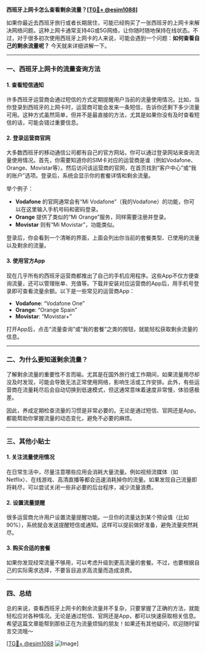 **西班牙上网卡怎么查看剩余流量？[[TG💪+ @esim1088](https://t.me/s/esim1088)]**

如果你最近去西班牙旅行或者长期居住，可能已经购买了一张西班牙的上网卡来解决网络问题。这种上网卡通常支持4G或5G网络，让你随时随地保持在线状态。不过，对于很多初次使用西班牙上网卡的人来说，可能会遇到一个问题：**如何查看自己的剩余流量呢？** 今天就来详细讲解一下。

---

### 一、西班牙上网卡的流量查询方法

#### 1. 查看短信通知
许多西班牙运营商会通过短信的方式定期提醒用户当前的流量使用情况。比如，当你登录到西班牙的上网卡时，运营商可能会发来一条短信，告诉你还剩下多少流量可用。这种方式虽然简单，但并不是最直接的方法，尤其是如果你没有及时查看短信的话，可能会错过重要信息。

#### 2. 登录运营商官网
大多数西班牙的移动通信公司都有自己的官方网站，你可以通过登录网站来查询流量使用情况。首先，你需要知道你的SIM卡对应的运营商是谁（例如Vodafone、Orange、Movistar等）。然后访问该运营商的官网，在首页找到“客户中心”或“我的账户”选项。登录后，系统会显示你的套餐详情和剩余流量。

举个例子：
- **Vodafone** 的官网通常会有“Mi Vodafone”（我的Vodafone）的功能，你可以在这里输入手机号码和密码登录。
- **Orange** 提供了类似的“Mi Orange”服务，同样需要注册并登录。
- **Movistar** 则有“Mi Movistar”，功能类似。

登录后，你会看到一个清晰的界面，上面会列出你当前的套餐类型、已使用的流量以及剩余的流量。

#### 3. 使用官方App
现在几乎所有的西班牙运营商都推出了自己的手机应用程序。这些App不仅方便查询流量，还可以管理账单、充值等。下载并安装对应运营商的App后，用手机号登录即可查看流量余额。以下是一些常见的运营商App：

- **Vodafone**: “Vodafone One”
- **Orange**: “Orange Spain”
- **Movistar**: “Movistar+”

打开App后，点击“流量查询”或“我的套餐”之类的按钮，就能轻松获取剩余流量的信息。

---

### 二、为什么要知道剩余流量？

了解剩余流量的重要性不言而喻。尤其是在国外旅行或工作期间，如果流量用尽却没及时发现，可能会导致无法正常使用网络，影响生活或工作安排。此外，有些运营商在流量耗尽后会自动切换到低速模式，但这通常意味着速度非常慢，体验感极差。

因此，养成定期检查流量的习惯是非常必要的。无论是通过短信、官网还是App，都能帮助你掌握流量的动态变化，避免不必要的麻烦。

---

### 三、其他小贴士

#### 1. 关注流量使用情况
在日常生活中，尽量注意哪些应用会消耗大量流量。例如视频流媒体（如Netflix）、在线游戏、高清直播等都会迅速消耗掉你的流量。如果发现自己流量即将耗尽，可以尝试关闭一些非必要的后台程序，减少流量浪费。

#### 2. 设置流量提醒
很多运营商允许用户设置流量提醒功能。一旦你的流量达到某个预设值（比如90%），系统就会发送提醒短信或通知。这样可以提前做好准备，避免流量突然耗尽。

#### 3. 购买合适的套餐
如果你发现经常流量不够用，可以考虑升级到更高流量的套餐。不过，也要根据自己的实际需求选择，不要盲目追求高流量而造成浪费。

---

### 四、总结

总的来说，查看西班牙上网卡的剩余流量并不复杂，只要掌握了正确的方法，就能轻松应对各种情况。无论是通过短信、官网还是App，都可以快速获取相关信息。希望这篇文章能帮到那些正在为流量烦恼的朋友！如果还有其他疑问，欢迎随时留言交流哦～

[[TG💪+ @esim1088](https://t.me/s/esim1088) ![Image](https://i.postimg.cc/4NQfJmqS/Snipaste-2025-05-13-00-14-12.png)]
